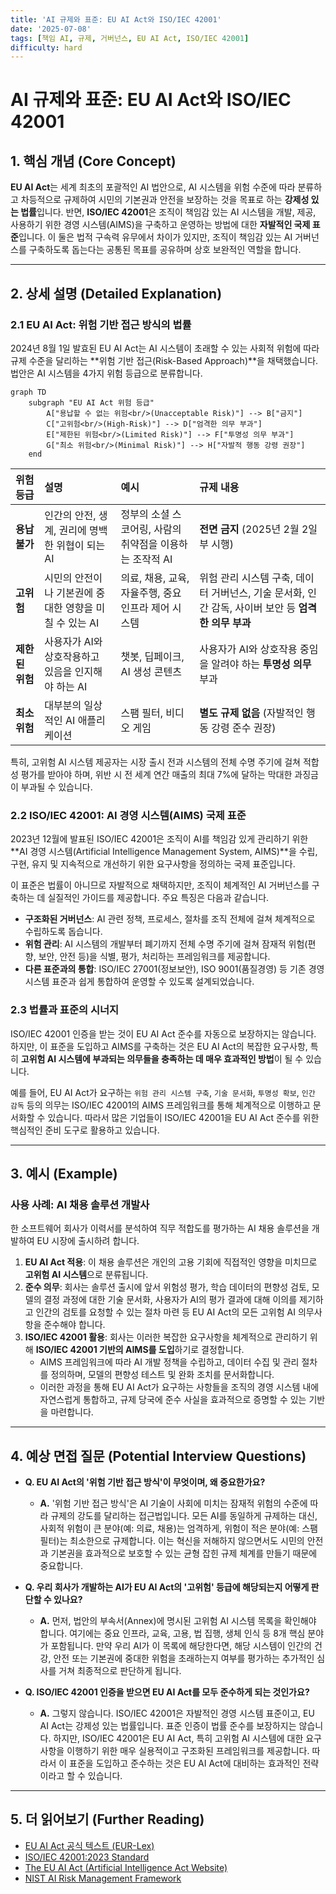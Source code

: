 ```yaml
---
title: 'AI 규제와 표준: EU AI Act와 ISO/IEC 42001'
date: '2025-07-08'
tags: [책임 AI, 규제, 거버넌스, EU AI Act, ISO/IEC 42001]
difficulty: hard
---
```


# AI 규제와 표준: EU AI Act와 ISO/IEC 42001

## 1. 핵심 개념 (Core Concept)

**EU AI Act**는 세계 최초의 포괄적인 AI 법안으로, AI 시스템을 위험 수준에 따라 분류하고 차등적으로 규제하여 시민의 기본권과 안전을 보장하는 것을 목표로 하는 **강제성 있는 법률**입니다. 반면, **ISO/IEC 42001**은 조직이 책임감 있는 AI 시스템을 개발, 제공, 사용하기 위한 경영 시스템(AIMS)을 구축하고 운영하는 방법에 대한 **자발적인 국제 표준**입니다. 이 둘은 법적 구속력 유무에서 차이가 있지만, 조직이 책임감 있는 AI 거버넌스를 구축하도록 돕는다는 공통된 목표를 공유하며 상호 보완적인 역할을 합니다.

______________________________________________________________________

## 2. 상세 설명 (Detailed Explanation)

### 2.1 EU AI Act: 위험 기반 접근 방식의 법률

2024년 8월 1일 발효된 EU AI Act는 AI 시스템이 초래할 수 있는 사회적 위험에 따라 규제 수준을 달리하는 \*\*위험 기반 접근(Risk-Based Approach)\*\*을 채택했습니다. 법안은 AI 시스템을 4가지 위험 등급으로 분류합니다.

```mermaid
graph TD
    subgraph "EU AI Act 위험 등급"
        A["용납할 수 없는 위험<br/>(Unacceptable Risk)"] --> B["금지"]
        C["고위험<br/>(High-Risk)"] --> D["엄격한 의무 부과"]
        E["제한된 위험<br/>(Limited Risk)"] --> F["투명성 의무 부과"]
        G["최소 위험<br/>(Minimal Risk)"] --> H["자발적 행동 강령 권장"]
    end
```

| 위험 등급       | 설명                                                   | 예시                                                     | 규제 내용                                                                                           |
| :-------------- | :----------------------------------------------------- | :------------------------------------------------------- | :-------------------------------------------------------------------------------------------------- |
| **용납 불가**   | 인간의 안전, 생계, 권리에 명백한 위협이 되는 AI        | 정부의 소셜 스코어링, 사람의 취약점을 이용하는 조작적 AI | **전면 금지** (2025년 2월 2일부 시행)                                                               |
| **고위험**      | 시민의 안전이나 기본권에 중대한 영향을 미칠 수 있는 AI | 의료, 채용, 교육, 자율주행, 중요 인프라 제어 시스템      | 위험 관리 시스템 구축, 데이터 거버넌스, 기술 문서화, 인간 감독, 사이버 보안 등 **엄격한 의무 부과** |
| **제한된 위험** | 사용자가 AI와 상호작용하고 있음을 인지해야 하는 AI     | 챗봇, 딥페이크, AI 생성 콘텐츠                           | 사용자가 AI와 상호작용 중임을 알려야 하는 **투명성 의무** 부과                                      |
| **최소 위험**   | 대부분의 일상적인 AI 애플리케이션                      | 스팸 필터, 비디오 게임                                   | **별도 규제 없음** (자발적인 행동 강령 준수 권장)                                                   |

특히, 고위험 AI 시스템 제공자는 시장 출시 전과 시스템의 전체 수명 주기에 걸쳐 적합성 평가를 받아야 하며, 위반 시 전 세계 연간 매출의 최대 7%에 달하는 막대한 과징금이 부과될 수 있습니다.

### 2.2 ISO/IEC 42001: AI 경영 시스템(AIMS) 국제 표준

2023년 12월에 발표된 ISO/IEC 42001은 조직이 AI를 책임감 있게 관리하기 위한 \*\*AI 경영 시스템(Artificial Intelligence Management System, AIMS)\*\*을 수립, 구현, 유지 및 지속적으로 개선하기 위한 요구사항을 정의하는 국제 표준입니다.

이 표준은 법률이 아니므로 자발적으로 채택하지만, 조직이 체계적인 AI 거버넌스를 구축하는 데 실질적인 가이드를 제공합니다. 주요 특징은 다음과 같습니다.

- **구조화된 거버넌스**: AI 관련 정책, 프로세스, 절차를 조직 전체에 걸쳐 체계적으로 수립하도록 돕습니다.
- **위험 관리**: AI 시스템의 개발부터 폐기까지 전체 수명 주기에 걸쳐 잠재적 위험(편향, 보안, 안전 등)을 식별, 평가, 처리하는 프레임워크를 제공합니다.
- **다른 표준과의 통합**: ISO/IEC 27001(정보보안), ISO 9001(품질경영) 등 기존 경영 시스템 표준과 쉽게 통합하여 운영할 수 있도록 설계되었습니다.

### 2.3 법률과 표준의 시너지

ISO/IEC 42001 인증을 받는 것이 EU AI Act 준수를 자동으로 보장하지는 않습니다. 하지만, 이 표준을 도입하고 AIMS를 구축하는 것은 EU AI Act의 복잡한 요구사항, 특히 **고위험 AI 시스템에 부과되는 의무들을 충족하는 데 매우 효과적인 방법**이 될 수 있습니다.

예를 들어, EU AI Act가 요구하는 `위험 관리 시스템 구축`, `기술 문서화`, `투명성 확보`, `인간 감독` 등의 의무는 ISO/IEC 42001의 AIMS 프레임워크를 통해 체계적으로 이행하고 문서화할 수 있습니다. 따라서 많은 기업들이 ISO/IEC 42001을 EU AI Act 준수를 위한 핵심적인 준비 도구로 활용하고 있습니다.

______________________________________________________________________

## 3. 예시 (Example)

### 사용 사례: AI 채용 솔루션 개발사

한 소프트웨어 회사가 이력서를 분석하여 직무 적합도를 평가하는 AI 채용 솔루션을 개발하여 EU 시장에 출시하려 합니다.

1. **EU AI Act 적용**: 이 채용 솔루션은 개인의 고용 기회에 직접적인 영향을 미치므로 **고위험 AI 시스템**으로 분류됩니다.
1. **준수 의무**: 회사는 솔루션 출시에 앞서 위험성 평가, 학습 데이터의 편향성 검토, 모델의 결정 과정에 대한 기술 문서화, 사용자가 AI의 평가 결과에 대해 이의를 제기하고 인간의 검토를 요청할 수 있는 절차 마련 등 EU AI Act의 모든 고위험 AI 의무사항을 준수해야 합니다.
1. **ISO/IEC 42001 활용**: 회사는 이러한 복잡한 요구사항을 체계적으로 관리하기 위해 **ISO/IEC 42001 기반의 AIMS를 도입**하기로 결정합니다.
   - AIMS 프레임워크에 따라 AI 개발 정책을 수립하고, 데이터 수집 및 관리 절차를 정의하며, 모델의 편향성 테스트 및 완화 조치를 문서화합니다.
   - 이러한 과정을 통해 EU AI Act가 요구하는 사항들을 조직의 경영 시스템 내에 자연스럽게 통합하고, 규제 당국에 준수 사실을 효과적으로 증명할 수 있는 기반을 마련합니다.

______________________________________________________________________

## 4. 예상 면접 질문 (Potential Interview Questions)

- **Q. EU AI Act의 '위험 기반 접근 방식'이 무엇이며, 왜 중요한가요?**

  - **A.** '위험 기반 접근 방식'은 AI 기술이 사회에 미치는 잠재적 위험의 수준에 따라 규제의 강도를 달리하는 접근법입니다. 모든 AI를 동일하게 규제하는 대신, 사회적 위험이 큰 분야(예: 의료, 채용)는 엄격하게, 위험이 적은 분야(예: 스팸 필터)는 최소한으로 규제합니다. 이는 혁신을 저해하지 않으면서도 시민의 안전과 기본권을 효과적으로 보호할 수 있는 균형 잡힌 규제 체계를 만들기 때문에 중요합니다.

- **Q. 우리 회사가 개발하는 AI가 EU AI Act의 '고위험' 등급에 해당되는지 어떻게 판단할 수 있나요?**

  - **A.** 먼저, 법안의 부속서(Annex)에 명시된 고위험 AI 시스템 목록을 확인해야 합니다. 여기에는 중요 인프라, 교육, 고용, 법 집행, 생체 인식 등 8개 핵심 분야가 포함됩니다. 만약 우리 AI가 이 목록에 해당한다면, 해당 시스템이 인간의 건강, 안전 또는 기본권에 중대한 위험을 초래하는지 여부를 평가하는 추가적인 심사를 거쳐 최종적으로 판단하게 됩니다.

- **Q. ISO/IEC 42001 인증을 받으면 EU AI Act를 모두 준수하게 되는 것인가요?**

  - **A.** 그렇지 않습니다. ISO/IEC 42001은 자발적인 경영 시스템 표준이고, EU AI Act는 강제성 있는 법률입니다. 표준 인증이 법률 준수를 보장하지는 않습니다. 하지만, ISO/IEC 42001은 EU AI Act, 특히 고위험 AI 시스템에 대한 요구사항을 이행하기 위한 매우 실용적이고 구조화된 프레임워크를 제공합니다. 따라서 이 표준을 도입하고 준수하는 것은 EU AI Act에 대비하는 효과적인 전략이라고 할 수 있습니다.

______________________________________________________________________

## 5. 더 읽어보기 (Further Reading)

- [EU AI Act 공식 텍스트 (EUR-Lex)](https://eur-lex.europa.eu/legal-content/EN/TXT/?uri=CELEX:32024R1689)
- [ISO/IEC 42001:2023 Standard](https://www.iso.org/standard/81230.html)
- [The EU AI Act (Artificial Intelligence Act Website)](https://artificialintelligenceact.eu/)
- [NIST AI Risk Management Framework](https://www.nist.gov/itl/ai-risk-management-framework)
